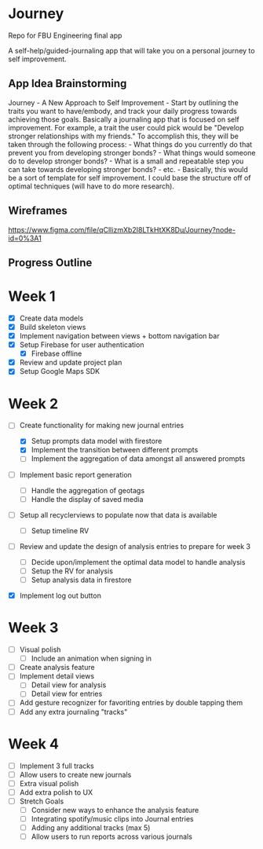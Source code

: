 # Journey
Repo for FBU Engineering final app

A self-help/guided-journaling app that will take you on a personal journey to self improvement.


## App Idea Brainstorming
Journey - A New Approach to Self Improvement
    - Start by outlining the traits you want to have/embody, and track your daily progress towards achieving those goals. Basically a journaling app that is focused on self improvement. For example, a trait the user could pick would be "Develop stronger relationships with my friends." To accomplish this, they will be taken through the following process:
        - What things do you currently do that prevent you from developing stronger bonds?
        - What things would someone do to develop stronger bonds?
        - What is a small and repeatable step you can take towards developing stronger bonds?
        - etc.
    - Basically, this would be a sort of template for self improvement. I could base the structure off of optimal techniques (will have to do more research).
   
   
## Wireframes

https://www.figma.com/file/qClIizmXb2I8LTkHtXK8Du/Journey?node-id=0%3A1

## Progress Outline

# Week 1
- [X] Create data models
- [X] Build skeleton views
- [X] Implement navigation between views + bottom navigation bar
- [X] Setup Firebase for user authentication
    - [X] Firebase offline
- [X] Review and update project plan
- [X] Setup Google Maps SDK

# Week 2
- [ ] Create functionality for making new journal entries
    - [X] Setup prompts data model with firestore
    - [X] Implement the transition between different prompts
    - [ ] Implement the aggregation of data amongst all answered prompts
- [ ] Implement basic report generation
    - [ ] Handle the aggregation of geotags
    - [ ] Handle the display of saved media
- [ ] Setup all recyclerviews to populate now that data is available
    - [ ] Setup timeline RV
- [ ] Review and update the design of analysis entries to prepare for week 3
    - [ ] Decide upon/implement the optimal data model to handle analysis
    - [ ] Setup the RV for analysis
    - [ ] Setup analysis data in firestore
- [X] Implement log out button


# Week 3
- [ ] Visual polish
    - [ ] Include an animation when signing in
- [ ] Create analysis feature
- [ ] Implement detail views
    - [ ] Detail view for analysis
    - [ ] Detail view for entries
- [ ] Add gesture recognizer for favoriting entries by double tapping them
- [ ] Add any extra journaling "tracks"

# Week 4
- [ ] Implement 3 full tracks
- [ ] Allow users to create new journals
- [ ] Extra visual polish
- [ ] Add extra polish to UX
- [ ] Stretch Goals
    - [ ] Consider new ways to enhance the analysis feature
    - [ ] Integrating spotify/music clips into Journal entries
    - [ ] Adding any additional tracks (max 5)
    - [ ] Allow users to run reports across various journals
